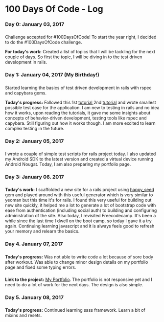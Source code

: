 # 100 Days Of Code - Log

### Day 0: January 03, 2017
##### 

Challenge accepted for #100DaysOfCode! 
To start the year right, I decided to do the #100DaysOfCode challenge.

**For today's work:** Created a list of topics that I will be tackling for the next couple of days.
So first the topic, I will be diving in to the test driven development in rails.

### Day 1: January 04, 2017 (My Birthday!)
#####
Started learning the basics of test driven development in rails with rspec and capybara gems. 

**Today's progress:**
Followed this 1st [tutorial](https://semaphoreci.com/community/tutorials/getting-started-with-rspec),2nd [tutorial](https://www.relishapp.com/rspec/rspec-rails/v/3-5/docs/gettingstarted)
and wrote smallest possible test case for the application. I am new to testing in rails and no idea how it works, upon reading the tutorials, it gave me some insights about concepts of behavior-driven development, testing tools like rspec and capybara. Still figuring out how it works though. I am more excited to learn complex testing in the future.

### Day 2: January 05, 2017
#####
I wrote a couple of simple test scripts for rails project today. I also updated my Android SDK to the latest version and created a virtual device running Android Nougat. Today, I am also preparing my portfolio page.

### Day 3: January 06. 2017
#####
**Today's work:**
I scaffolded a new site for a rails project using [happy_seed](https://github.com/HappyFunCorp/happy_seed) gem and played around with this useful generator which is very similar to yeoman but this time it's for rails. I found this very useful for building out new site quickly, it helped me a lot to generate a lot of bootstrap code with ease from authentication (including social auth) to building and configuring administration of the site. Also today, I revisited Freecodecamp. It's been a while since the last time I dwell on the boot camp, so today I gave it a try again. Continuing learning javascript and it is always feels good to refresh your memory and relearn the basics.

### Day 4. January 07, 2017
#####
**Today's progress:**
Was not able to write code a lot because of sore body after workout. Was able to change minor design details on my portfolio page and fixed some typing errors.
#####
**Link to the project:**
[My Portfolio](http://leighayanid.bitbucket.org). The portfolio is not responsive yet and I need to do a lot of work for the next days. The design is also simple. 

### Day 5. January 08, 2017
#####
**Today's progress:**
Continued learning sass framework. Learn a bit of mixins and resets. 
